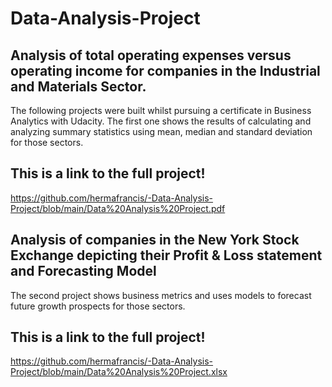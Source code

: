# Data-Analysis-Project
## Analysis of total operating expenses versus operating income for companies in the Industrial and Materials Sector.

The following projects were built whilst pursuing a certificate in Business Analytics with Udacity. The first one shows the results of calculating and analyzing summary statistics using mean, median and standard deviation for those sectors.
## This is a link to the full project!
https://github.com/hermafrancis/-Data-Analysis-Project/blob/main/Data%20Analysis%20Project.pdf

## Analysis of companies in the New York Stock Exchange depicting their Profit & Loss statement and Forecasting Model
The second project shows business metrics and uses models to forecast future growth prospects for those sectors.

## This is a link to the full project!
https://github.com/hermafrancis/-Data-Analysis-Project/blob/main/Data%20Analysis%20Project.xlsx
